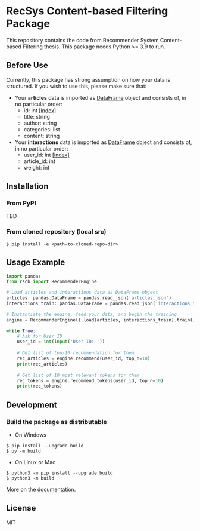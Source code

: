 # RecSys Content-based Filtering Package

This repository contains the code from Recommender System Content-based Filtering thesis.
This package needs Python >= 3.9 to run.

## Before Use

Currently, this package has strong assumption on how your data is structured.
If you wish to use this, please make sure that:

- Your **articles** data is imported as [DataFrame](https://pandas.pydata.org/docs/reference/api/pandas.DataFrame.html) object and consists of, in no particular order:
  - id: int [[index]](https://pandas.pydata.org/docs/reference/api/pandas.DataFrame.set_index.html)
  - title: string
  - author: string
  - categories: list
  - content: string
- Your **interactions** data is imported as [DataFrame](https://pandas.pydata.org/docs/reference/api/pandas.DataFrame.html) object and consists of, in no particular order:
  - user_id: int [[index]](https://pandas.pydata.org/docs/reference/api/pandas.DataFrame.set_index.html)
  - article_id: int
  - weight: int
  
## Installation
### From PyPI
TBD

### From cloned repository (local src)
```shell
$ pip install -e <path-to-cloned-repo-dir>
```

## Usage Example
```python
import pandas
from rscb import RecommenderEngine

# Load articles and interactions data as DataFrame object
articles: pandas.DataFrame = pandas.read_json('articles.json')
interactions_train: pandas.DataFrame = pandas.read_json('interactions_train.json')

# Instantiate the engine, feed your data, and begin the training
engine = RecommenderEngine().load(articles, interactions_train).train()

while True:
    # Ask for User ID
    user_id = int(input('User ID: '))
    
    # Get list of top-10 recommendation for them
    rec_articles = engine.recommend(user_id, top_n=10)
    print(rec_articles)
    
    # Get list of 10 most relevant tokens for them
    rec_tokens = engine.recommend_tokens(user_id, top_n=10)
    print(rec_tokens)
```

## Development
### Build the package as distributable
- On Windows
```shell
$ pip install --upgrade build
$ py -m build
```
- On Linux or Mac
```shell
$ python3 -m pip install --upgrade build
$ python3 -m build
```
More on the [documentation](https://packaging.python.org/en/latest/tutorials/packaging-projects/#generating-distribution-archives).


## License

MIT
